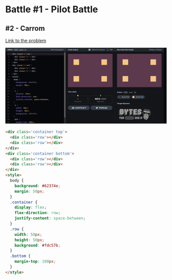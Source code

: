 # Battle #1 - Pilot Battle

## #2 - Carrom

[Link to the problem](https://cssbattle.dev/play/2)

![result](../../../Images/Battle%201/2-Carrom.png)

```html
<div class='container top'>
  <div class='row'></div>
  <div class='row'></div>
</div>
<div class='container bottom'>
  <div class='row'></div>
  <div class='row'></div>
</div>
<style>
  body {
    background: #62374e;
    margin: 50px;
  }
  .container {
    display: flex;
    flex-direction: row;
    justify-content: space-between;
  }
  .row {
    width: 50px;
    height: 50px;
    background: #fdc57b;
  }
  .bottom {
    margin-top: 100px;
  }
</style>
```
